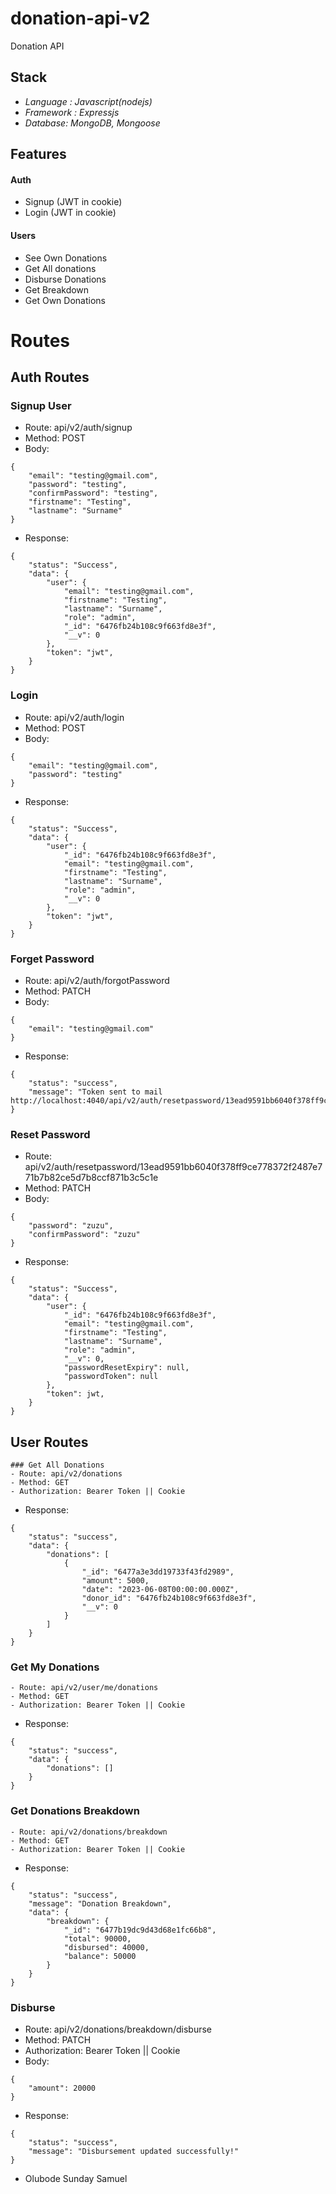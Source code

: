 # donation-api-v2
Donation API

## Stack
- *Language : Javascript(nodejs)*
- *Framework : Expressjs*
- *Database: MongoDB, Mongoose*

## Features
#### Auth
- Signup (JWT in cookie)
- Login (JWT in cookie)

#### Users
- See Own Donations
- Get All donations
- Disburse Donations
- Get Breakdown
- Get Own Donations


# Routes
## Auth Routes
### Signup User
- Route: api/v2/auth/signup
- Method: POST
- Body: 
```
{
    "email": "testing@gmail.com",
    "password": "testing",
    "confirmPassword": "testing",
    "firstname": "Testing",
    "lastname": "Surname"
}
```
- Response:
```
{
    "status": "Success",
    "data": {
        "user": {
            "email": "testing@gmail.com",
            "firstname": "Testing",
            "lastname": "Surname",
            "role": "admin",
            "_id": "6476fb24b108c9f663fd8e3f",
            "__v": 0
        },
        "token": "jwt",
    }
}
```

### Login
- Route: api/v2/auth/login
- Method: POST
- Body: 
```
{
    "email": "testing@gmail.com",
    "password": "testing"
}
```

- Response:
```
{
    "status": "Success",
    "data": {
        "user": {
            "_id": "6476fb24b108c9f663fd8e3f",
            "email": "testing@gmail.com",
            "firstname": "Testing",
            "lastname": "Surname",
            "role": "admin",
            "__v": 0
        },
        "token": "jwt",
    }
}
```
### Forget Password
- Route: api/v2/auth/forgotPassword
- Method: PATCH
- Body: 
```
{
    "email": "testing@gmail.com"
}
```

- Response:
```
{
    "status": "success",
    "message": "Token sent to mail http://localhost:4040/api/v2/auth/resetpassword/13ead9591bb6040f378ff9ce778372f2487e771b7b82ce5d7b8ccf871b3c5c1e"
}
```

### Reset Password
- Route: api/v2/auth/resetpassword/13ead9591bb6040f378ff9ce778372f2487e771b7b82ce5d7b8ccf871b3c5c1e
- Method: PATCH
- Body: 
```
{
    "password": "zuzu",
    "confirmPassword": "zuzu"
}
```

- Response:
```
{
    "status": "Success",
    "data": {
        "user": {
            "_id": "6476fb24b108c9f663fd8e3f",
            "email": "testing@gmail.com",
            "firstname": "Testing",
            "lastname": "Surname",
            "role": "admin",
            "__v": 0,
            "passwordResetExpiry": null,
            "passwordToken": null
        },
        "token": jwt,
    }
}
```
## User Routes
```
### Get All Donations
- Route: api/v2/donations
- Method: GET
- Authorization: Bearer Token || Cookie
```
- Response:
```
{
    "status": "success",
    "data": {
        "donations": [
            {
                "_id": "6477a3e3dd19733f43fd2989",
                "amount": 5000,
                "date": "2023-06-08T00:00:00.000Z",
                "donor_id": "6476fb24b108c9f663fd8e3f",
                "__v": 0
            }
        ]
    }
}
```
### Get My Donations
```
- Route: api/v2/user/me/donations
- Method: GET
- Authorization: Bearer Token || Cookie
```
- Response:
```
{
    "status": "success",
    "data": {
        "donations": []
    }
}
```
### Get Donations Breakdown
```
- Route: api/v2/donations/breakdown
- Method: GET
- Authorization: Bearer Token || Cookie

```
- Response:
```
{
    "status": "success",
    "message": "Donation Breakdown",
    "data": {
        "breakdown": {
            "_id": "6477b19dc9d43d68e1fc66b8",
            "total": 90000,
            "disbursed": 40000,
            "balance": 50000
        }
    }
}
```
### Disburse
- Route: api/v2/donations/breakdown/disburse
- Method: PATCH
- Authorization: Bearer Token || Cookie
- Body:
```
{
    "amount": 20000
}
```
- Response:
```
{
    "status": "success",
    "message": "Disbursement updated successfully!"
}
```

- Olubode Sunday Samuel